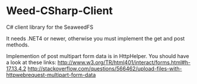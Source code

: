 Weed-CSharp-Client
==================

C# client library for the SeaweedFS

It needs .NET4 or newer, otherwise you must implement the get and post methods.

Implemention of post multipart form data is in HttpHelper.
You should have a look at these links:
http://www.w3.org/TR/html401/interact/forms.html#h-17.13.4.2
http://stackoverflow.com/questions/566462/upload-files-with-httpwebrequest-multipart-form-data
